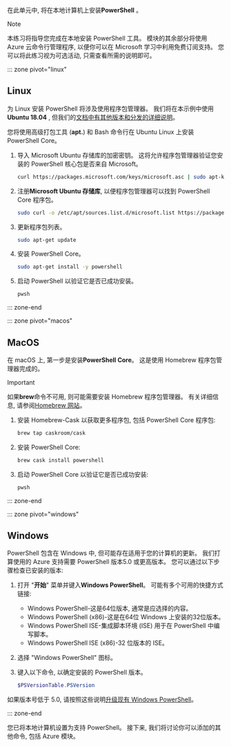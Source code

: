 在此单元中, 将在本地计算机上安装**PowerShell** 。

> [!NOTE]
> 本练习将指导您完成在本地安装 PowerShell 工具。 模块的其余部分将使用 Azure 云命令行管理程序, 以便你可以在 Microsoft 学习中利用免费订阅支持。 您可以将此练习视为可选活动, 只需查看所需的说明即可。

::: zone pivot="linux"

## <a name="linux"></a>Linux

为 Linux 安装 PowerShell 将涉及使用程序包管理器。 我们将在本示例中使用**Ubuntu 18.04** , 但我们的[文档中有其他版本和分发的详细说明](https://docs.microsoft.com/powershell/scripting/setup/installing-powershell-core-on-linux)。

您将使用高级打包工具 (**apt.**) 和 Bash 命令行在 Ubuntu Linux 上安装 PowerShell Core。 

1. 导入 Microsoft Ubuntu 存储库的加密密钥。 这将允许程序包管理器验证您安装的 PowerShell 核心包是否来自 Microsoft。

    ```bash
    curl https://packages.microsoft.com/keys/microsoft.asc | sudo apt-key add -
    ```

1. 注册**Microsoft Ubuntu 存储库**, 以便程序包管理器可以找到 PowerShell Core 程序包。

    ```bash
    sudo curl -o /etc/apt/sources.list.d/microsoft.list https://packages.microsoft.com/config/ubuntu/18.04/prod.list
    ```

1. 更新程序包列表。

    ```bash
    sudo apt-get update
    ```

1. 安装 PowerShell Core。

    ```bash
    sudo apt-get install -y powershell
    ```

1. 启动 PowerShell 以验证它是否已成功安装。

    ```bash
    pwsh
    ```
::: zone-end

::: zone pivot="macos"

## <a name="macos"></a>MacOS

在 macOS 上, 第一步是安装**PowerShell Core**。 这是使用 Homebrew 程序包管理器完成的。

> [!IMPORTANT]
> 如果**brew**命令不可用, 则可能需要安装 Homebrew 程序包管理器。 有关详细信息, 请参阅[Homebrew 网站](https://brew.sh/)。

1. 安装 Homebrew-Cask 以获取更多程序包, 包括 PowerShell Core 程序包:

    ```bash
    brew tap caskroom/cask
    ```

1. 安装 PowerShell Core:

    ```bash
    brew cask install powershell
    ```

1. 启动 PowerShell Core 以验证它是否已成功安装:

    ```bash
    pwsh
    ```

::: zone-end

::: zone pivot="windows"

## <a name="windows"></a>Windows
PowerShell 包含在 Windows 中, 但可能存在适用于您的计算机的更新。 我们打算使用的 Azure 支持需要 PowerShell 版本5.0 或更高版本。 您可以通过以下步骤检查已安装的版本:

1. 打开 "**开始**" 菜单并键入**Windows PowerShell**。 可能有多个可用的快捷方式链接:
    - Windows PowerShell-这是64位版本, 通常是应选择的内容。
    - Windows PowerShell (x86)-这是在64位 Windows 上安装的32位版本。
    - Windows PowerShell ISE-集成脚本环境 (ISE) 用于在 PowerShell 中编写脚本。 
    - Windows PowerShell ISE (x86)-32 位版本的 ISE。

1. 选择 "Windows PowerShell" 图标。

1. 键入以下命令, 以确定安装的 PowerShell 版本。

    ```powershell
    $PSVersionTable.PSVersion
    ```
    
如果版本号低于 5.0, 请按照这些说明[升级现有 Windows PowerShell](https://docs.microsoft.com/powershell/scripting/setup/installing-windows-powershell?view=powershell-6#upgrading-existing-windows-powershell)。

::: zone-end

您已将本地计算机设置为支持 PowerShell。 接下来, 我们将讨论你可以添加的其他命令, 包括 Azure 模块。
